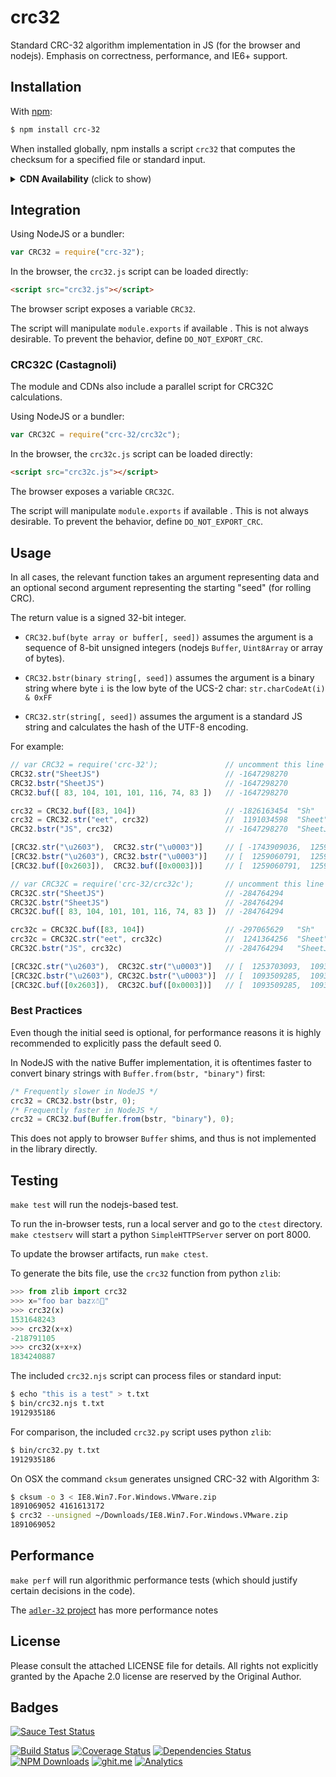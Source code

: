 # crc32

Standard CRC-32 algorithm implementation in JS (for the browser and nodejs).
Emphasis on correctness, performance, and IE6+ support.

## Installation

With [npm](https://www.npmjs.org/package/crc-32):

```bash
$ npm install crc-32
```

When installed globally, npm installs a script `crc32` that computes the
checksum for a specified file or standard input.

<details>
  <summary><b>CDN Availability</b> (click to show)</summary>

|    CDN     | URL                                        |
|-----------:|:-------------------------------------------|
|    `unpkg` | <https://unpkg.com/crc-32/>                |
| `jsDelivr` | <https://jsdelivr.com/package/npm/crc-32>  |
|    `CDNjs` | <https://cdnjs.com/libraries/crc-32>       |

</details>


## Integration

Using NodeJS or a bundler:

```js
var CRC32 = require("crc-32");
```

In the browser, the `crc32.js` script can be loaded directly:

```html
<script src="crc32.js"></script>
```

The browser script exposes a variable `CRC32`.

The script will manipulate `module.exports` if available .  This is not always
desirable.  To prevent the behavior, define `DO_NOT_EXPORT_CRC`.

### CRC32C (Castagnoli)

The module and CDNs also include a parallel script for CRC32C calculations.

Using NodeJS or a bundler:

```js
var CRC32C = require("crc-32/crc32c");
```

In the browser, the `crc32c.js` script can be loaded directly:

```html
<script src="crc32c.js"></script>
```

The browser exposes a variable `CRC32C`.

The script will manipulate `module.exports` if available .  This is not always
desirable.  To prevent the behavior, define `DO_NOT_EXPORT_CRC`.

## Usage

In all cases, the relevant function takes an argument representing data and an
optional second argument representing the starting "seed" (for rolling CRC).

The return value is a signed 32-bit integer.

- `CRC32.buf(byte array or buffer[, seed])` assumes the argument is a sequence
  of 8-bit unsigned integers (nodejs `Buffer`, `Uint8Array` or array of bytes).

- `CRC32.bstr(binary string[, seed])` assumes the argument is a binary string
  where byte `i` is the low byte of the UCS-2 char: `str.charCodeAt(i) & 0xFF`

- `CRC32.str(string[, seed])` assumes the argument is a standard JS string and
  calculates the hash of the UTF-8 encoding.

For example:

```js
// var CRC32 = require('crc-32');               // uncomment this line if in node
CRC32.str("SheetJS")                            // -1647298270
CRC32.bstr("SheetJS")                           // -1647298270
CRC32.buf([ 83, 104, 101, 101, 116, 74, 83 ])   // -1647298270

crc32 = CRC32.buf([83, 104])                    // -1826163454  "Sh"
crc32 = CRC32.str("eet", crc32)                 //  1191034598  "Sheet"
CRC32.bstr("JS", crc32)                         // -1647298270  "SheetJS"

[CRC32.str("\u2603"),  CRC32.str("\u0003")]     // [ -1743909036,  1259060791 ]
[CRC32.bstr("\u2603"), CRC32.bstr("\u0003")]    // [  1259060791,  1259060791 ]
[CRC32.buf([0x2603]),  CRC32.buf([0x0003])]     // [  1259060791,  1259060791 ]

// var CRC32C = require('crc-32/crc32c');       // uncomment this line if in node
CRC32C.str("SheetJS")                           // -284764294
CRC32C.bstr("SheetJS")                          // -284764294
CRC32C.buf([ 83, 104, 101, 101, 116, 74, 83 ])  // -284764294

crc32c = CRC32C.buf([83, 104])                  // -297065629   "Sh"
crc32c = CRC32C.str("eet", crc32c)              //  1241364256  "Sheet"
CRC32C.bstr("JS", crc32c)                       // -284764294   "SheetJS"

[CRC32C.str("\u2603"),  CRC32C.str("\u0003")]   // [  1253703093,  1093509285 ]
[CRC32C.bstr("\u2603"), CRC32C.bstr("\u0003")]  // [  1093509285,  1093509285 ]
[CRC32C.buf([0x2603]),  CRC32C.buf([0x0003])]   // [  1093509285,  1093509285 ]
```

### Best Practices

Even though the initial seed is optional, for performance reasons it is highly
recommended to explicitly pass the default seed 0.

In NodeJS with the native Buffer implementation, it is oftentimes faster to
convert binary strings with `Buffer.from(bstr, "binary")` first:

```js
/* Frequently slower in NodeJS */
crc32 = CRC32.bstr(bstr, 0);
/* Frequently faster in NodeJS */
crc32 = CRC32.buf(Buffer.from(bstr, "binary"), 0);
```

This does not apply to browser `Buffer` shims, and thus is not implemented in
the library directly.

## Testing

`make test` will run the nodejs-based test.

To run the in-browser tests, run a local server and go to the `ctest` directory.
`make ctestserv` will start a python `SimpleHTTPServer` server on port 8000.

To update the browser artifacts, run `make ctest`.

To generate the bits file, use the `crc32` function from python `zlib`:

```python
>>> from zlib import crc32
>>> x="foo bar baz٪☃🍣"
>>> crc32(x)
1531648243
>>> crc32(x+x)
-218791105
>>> crc32(x+x+x)
1834240887
```

The included `crc32.njs` script can process files or standard input:

```bash
$ echo "this is a test" > t.txt
$ bin/crc32.njs t.txt
1912935186
```

For comparison, the included `crc32.py` script uses python `zlib`:

```bash
$ bin/crc32.py t.txt
1912935186
```

On OSX the command `cksum` generates unsigned CRC-32 with Algorithm 3:

```bash
$ cksum -o 3 < IE8.Win7.For.Windows.VMware.zip
1891069052 4161613172
$ crc32 --unsigned ~/Downloads/IE8.Win7.For.Windows.VMware.zip
1891069052
```

## Performance

`make perf` will run algorithmic performance tests (which should justify certain
decisions in the code).

The [`adler-32` project](http://git.io/adler32) has more performance notes

## License

Please consult the attached LICENSE file for details.  All rights not explicitly
granted by the Apache 2.0 license are reserved by the Original Author.

## Badges

[![Sauce Test Status](https://saucelabs.com/browser-matrix/crc32.svg)](https://saucelabs.com/u/crc32)

[![Build Status](https://travis-ci.org/SheetJS/js-crc32.svg?branch=master)](https://travis-ci.org/SheetJS/js-crc32)
[![Coverage Status](http://img.shields.io/coveralls/SheetJS/js-crc32/master.svg)](https://coveralls.io/r/SheetJS/js-crc32?branch=master)
[![Dependencies Status](https://david-dm.org/sheetjs/js-crc32/status.svg)](https://david-dm.org/sheetjs/js-crc32)
[![NPM Downloads](https://img.shields.io/npm/dt/crc-32.svg)](https://npmjs.org/package/crc-32)
[![ghit.me](https://ghit.me/badge.svg?repo=sheetjs/js-xlsx)](https://ghit.me/repo/sheetjs/js-xlsx)
[![Analytics](https://ga-beacon.appspot.com/UA-36810333-1/SheetJS/js-crc32?pixel)](https://github.com/SheetJS/js-crc32)
